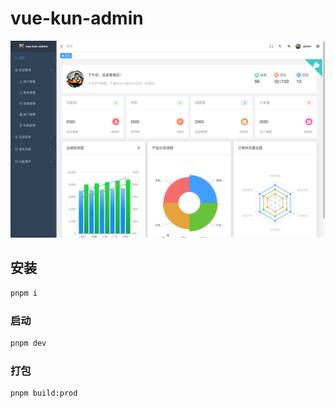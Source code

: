 # vue-kun-admin

![预览](image.png)

## 安装

```sh
pnpm i
```

### 启动

```sh
pnpm dev
```

### 打包

```sh
pnpm build:prod
```

